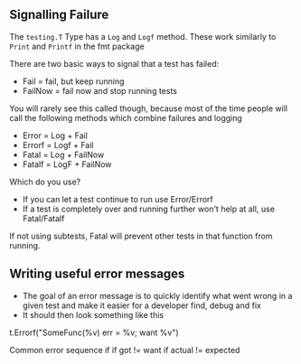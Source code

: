## Signalling Failure
The `testing.T` Type has a `Log` and `Logf` method. These work similarly to `Print` and `Printf` in the fmt package

There are two basic ways to signal that a test has failed:
- Fail = fail, but keep running 
- FailNow = fail now and stop running tests

You will rarely see this called though, because most of the time people will call the following methods which combine failures and logging
- Error = Log + Fail
- Errorf = Logf + Fail
- Fatal = Log + FailNow
- Fatalf = LogF + FailNow

Which do you use?
- If you can let a test continue to run use Error/Errorf
- If a test is completely over and running further won't help at all, use Fatal/Fatalf

If not using subtests, Fatal will prevent other tests in that function from running. 

## Writing useful error messages 
- The goal of an error message is to quickly identify what went wrong in a given test and make it easier for a developer find, debug and fix 
- It should then look something like this 

t.Errorf("SomeFunc(%v) err = %v; want %v")

Common error sequence if 
if got != want
if actual != expected
